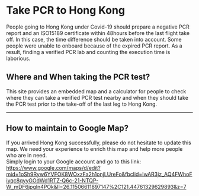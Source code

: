 # Take PCR to Hong Kong
People going to Hong Kong under Covid-19 should prepare a negative PCR report and an ISO15189 certificate within 48hours before the last flight take off. In this case, the time difference should be taken into account.
Some people were unable to onboard because of the expired PCR report. As a result, finding a verified PCR lab and counting the execution time is laborious.

## Where and When taking the PCR test?
This site provides an embedded map and a calculator for people to check where they can take a verified PCR test nearby and when they should take the PCR test prior to the take-off of the last leg to Hong Kong.

---

## How to maintain to Google Map?
If you arrived Hong Kong successfully, please do not hesitate to update this map. We need your experience to enrich this map and help more people who are in need. <br/>
Simply login to your Google account and go to this link:
https://www.google.com/maps/d/edit?mid=1oSh9Ryw6YVFOK8WOxzFa2h1onjLUreFo&fbclid=IwAR3jz_AQ4FWhoFiyqc8qyyGOdWd1RTZ-Q6c-21-NTQP-W_mDF6jpgln4POk&ll=26.11506611897147%2C121.44761329629893&z=7